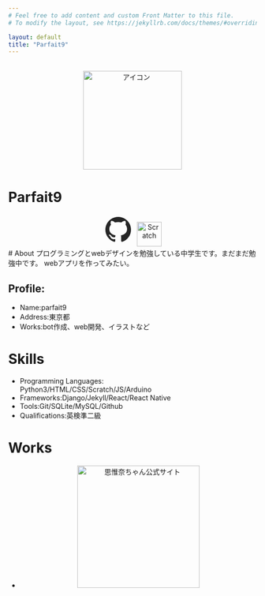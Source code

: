 ```yaml
---
# Feel free to add content and custom Front Matter to this file.
# To modify the layout, see https://jekyllrb.com/docs/themes/#overriding-theme-defaults

layout: default
title: "Parfait9"
---
```


<br>
<center>
  <img src="img/icon1.png" alt = "アイコン" width= "200">
</center>
<h1 class="bigtitle">Parfait9</h1>
<center><div class="icons">
<a href="https://github.com/peachparfait"><svg xmlns="http://www.w3.org/2000/svg" x="0px" y="0px"
width="64" height="64"
viewBox="0 0 226 226"
style=" fill:#000000;"><g fill="none" fill-rule="nonzero" stroke="none" stroke-width="1" stroke-linecap="butt" stroke-linejoin="miter" stroke-miterlimit="10" stroke-dasharray="" stroke-dashoffset="0" font-family="none" font-weight="none" font-size="none" text-anchor="none" style="mix-blend-mode: normal"><path d="M0,226v-226h226v226z" fill="none"></path><g fill="#262626"><path d="M105.9375,14.125c-50.70655,0 -91.8125,41.05078 -91.8125,91.64697c0,40.49903 26.31884,74.87355 62.79005,87.01222c4.57958,0.82763 7.83495,-3.86231 7.83495,-7.39356c0,-2.15186 0.05517,-4.74511 0,-12.35937c-25.54639,5.51758 -33.54687,-12.35937 -33.54687,-12.35937c-4.19336,-10.59375 -9.26953,-13.62842 -9.26953,-13.62842c-8.33155,-5.68309 0.60694,-5.51758 0.60694,-5.51758c9.21436,0.60694 13.95947,8.55225 13.95947,8.55225c7.0625,12.35938 23.0083,11.14551 28.25,8.82813c0,-5.62792 0.60694,-9.71094 2.15186,-12.3042c-28.85694,-5.07617 -44.58203,-21.73925 -44.52686,-44.80273c0.05517,-13.62841 4.74512,-24.22216 12.35938,-32.05713c-3.31055,-4.19336 -5.57275,-18.53906 1.21387,-27.36719c17.04931,0 27.20166,12.3042 27.20166,12.3042c0,0 8.00048,-3.47608 22.73242,-3.47608c14.78711,0 22.73242,3.31055 22.73242,3.31055c0,0 10.20752,-12.13867 27.25683,-12.13867c6.78662,8.82813 4.52442,23.17383 1.87598,27.09131c7.2832,7.66944 11.75244,18.26319 11.75244,32.333c0,23.06348 -15.66992,39.72656 -44.47167,44.74756c1.8208,2.7588 2.09667,6.62109 2.09667,12.35938c0,12.24903 0,23.4497 0,26.48438c0,3.53125 3.2002,8.27637 7.89014,7.39356c36.47119,-12.19386 62.73486,-46.51319 62.73486,-87.01222c0,-50.59619 -41.10595,-91.64697 -91.8125,-91.64697z"></path></g></g></svg></a>
<a href="https://scratch.mit.edu/users/parfait9/"><img src="img/Glow-S.svg" alt = "Scratch" height= "50" class="scratch"></a></div></center>
# About
プログラミングとwebデザインを勉強している中学生です。まだまだ勉強中です。
webアプリを作ってみたい。

## Profile:
- <span>Name</span>:parfait9
- <span>Address</span>:東京都
- <span>Works</span>:bot作成、web開発、イラストなど

# Skills
- <div class="long"><span>Programming Languages</span>:<br>Python3/HTML/CSS/Scratch/JS/Arduino</div>
- <span>Frameworks</span>:Django/Jekyll/React/React Native
- <span>Tools</span>:Git/SQLite/MySQL/Github
- <span>Qualifications</span>:英検準二級

# Works
  <center>
  <ul class="pictures"><li><a href="https://sinakitagami.github.io/"><img src="img/Sina_Square.png" alt = "思惟奈ちゃん公式サイト" width= "248" height="248" ></a></li></ul>
  </center>
